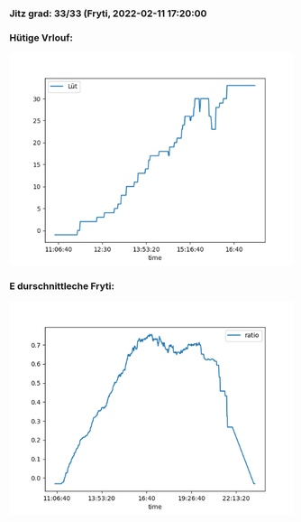 ### Jitz grad: 33/33 (Fryti, 2022-02-11 17:20:00

### Hütige Vrlouf:
![Graph](Today.png)

### E durschnittleche Fryti:
![Graph](Fryti.png)